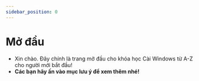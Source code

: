 ```yaml
---
sidebar_position: 0
---
```


# Mở đầu

- Xin chào. Đây chính là trang mở đầu cho khóa học Cài Windows từ A-Z cho người mới bắt đầu!
- **Các bạn hãy ấn vào mục lưu ý để xem thêm nhé!**
